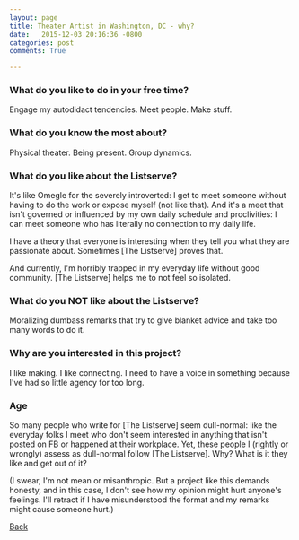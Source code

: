 ```yaml
---
layout: page
title: Theater Artist in Washington, DC - why?
date:   2015-12-03 20:16:36 -0800
categories: post
comments: True

---
```


### What do you like to do in your free time?
<p>Engage my autodidact tendencies. Meet people. Make stuff.</p>

### What do you know the most about?
<p>Physical theater. Being present. Group dynamics.</p>

### What do you like about the Listserve?
<p>It's like Omegle for the severely introverted: I get to meet someone without having to do the work or expose myself (not like that). And it's a meet that isn't governed or influenced by my own daily schedule and proclivities: I can meet someone who has literally no connection to my daily life.

I have a theory that everyone is interesting when they tell you what they are passionate about. Sometimes [The Listserve] proves that.

And currently, I'm horribly trapped in my everyday life without good community. [The Listserve] helps me to not feel so isolated.</p>

### What do you NOT like about the Listserve?
<p>Moralizing dumbass remarks that try to give blanket advice and take too many words to do it.</p>

### Why are you interested in this project?
<p>I like making. I like connecting. I need to have a voice in something because I've had so little agency for too long.</p>

### Age
<p>So many people who write for [The Listserve] seem dull-normal: like the everyday folks I meet who don't seem interested in anything that isn't posted on FB or happened at their workplace. Yet, these people I (rightly or wrongly) assess as dull-normal follow [The Listserve]. Why? What is it they like and get out of it?

(I swear, I'm not mean or misanthropic. But a project like this demands honesty, and in this case, I don't see how my opinion might hurt anyone's feelings. I'll retract if I have misunderstood the format and my remarks might cause someone hurt.)</p>

[Back][1]

[1]: /home/responders/all